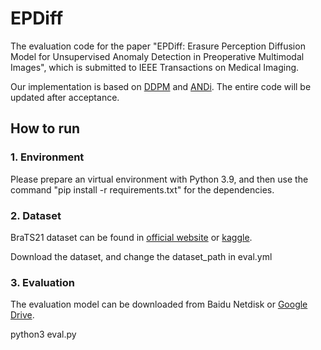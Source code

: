 # EPDiff

The evaluation code for the paper "EPDiff: Erasure Perception Diffusion Model for Unsupervised Anomaly Detection in Preoperative Multimodal Images", which is submitted to IEEE Transactions on Medical Imaging.

Our implementation is based on [DDPM](https://github.com/dome272/Diffusion-Models-pytorch) and [ANDi](https://github.com/alexanderfrotscher/andi). The entire code will be updated after acceptance.

## How to run
### 1. Environment
Please prepare an virtual environment with Python 3.9, and then use the command "pip install -r requirements.txt" for the dependencies.

### 2. Dataset
BraTS21 dataset can be found in [official website](http://braintumorsegmentation.org/) or [kaggle](https://www.kaggle.com/datasets/dschettler8845/brats-2021-task1).

Download the dataset, and change the dataset_path in eval.yml

### 3. Evaluation

The evaluation model can be downloaded from Baidu Netdisk or [Google Drive](https://drive.google.com/file/d/1_EePlNxMPZHlPCI5ptAfncQErHEy-abr/view?usp=sharing).

python3 eval.py

